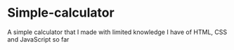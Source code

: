 # Simple-calculator
A simple calculator that I made with limited knowledge I have of HTML, CSS and JavaScript so far
